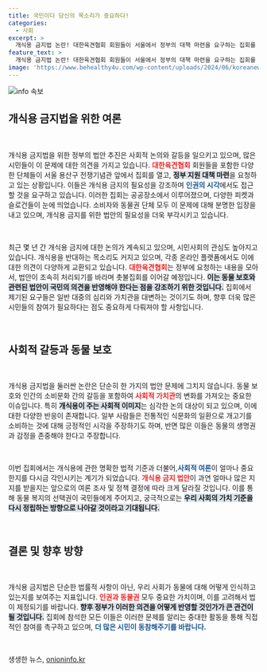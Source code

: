 ```yaml
---
title: 국민이다 당신의 목소리가 중요하다!
categories:
  - 사회
excerpt: >
  개식용 금지법 논란! 대한육견협회 회원들이 서울에서 정부의 대책 마련을 요구하는 집회를 열었다. 그들이 전하는 목소리는?
feature_text: >
  개식용 금지법 논란! 대한육견협회 회원들이 서울에서 정부의 대책 마련을 요구하는 집회를 열었다. 그들이 전하는 목소리는?
image: 'https://www.behealthy4u.com/wp-content/uploads/2024/06/koreanews.jpg'
---
```


<p><img src="https://www.behealthy4u.com/wp-content/uploads/2024/06/koreanews.jpg" alt="info 속보" /></p>

<h2 data-ke-size="size26">개식용 금지법을 위한 여론</h2>

<p data-ke-size="size16">&nbsp;</p>

<p>개식용 금지법을 위한 정부의 법안 추진은 사회적 논의와 갈등을 일으키고 있으며, 많은 시민들이 이 문제에 대한 의견을 가지고 있습니다. <b><span style="color: #ee2323;">대한육견협회</span></b> 회원들을 포함한 다양한 단체들이 서울 용산구 전쟁기념관 앞에서 집회를 열고, <b><span style="background-color: #21538527;">정부 지원 대책 마련</span></b>을 요청하고 있는 상황입니다. 이들은 개식용 금지의 필요성을 강조하며 <b><span style="color: #1a5490;">인권의 시각</span></b>에서도 접근할 것을 요구하고 있습니다. 이러한 집회는 공공장소에서 이루어졌으며, 다양한 피켓과 슬로건들이 눈에 띄었습니다. 소비자와 동물권 단체 모두 이 문제에 대해 분명한 입장을 내고 있으며, 개식용 금지를 위한 법안의 필요성을 더욱 부각시키고 있습니다. </p>

<p data-ke-size="size16">&nbsp;</p>

<p>최근 몇 년 간 개식용 금지에 대한 논의가 계속되고 있으며, 시민사회의 관심도 높아지고 있습니다. 개식용을 반대하는 목소리도 커지고 있으며, 각종 온라인 플랫폼에서도 이에 대한 의견이 다양하게 교환되고 있습니다. <b><span style="color: #ee2323;">대한육견협회</span></b>는 정부에 요청하는 내용을 모아서, 법안이 조속히 처리되기를 바라며 촛불집회를 이어갈 예정입니다. <b><span style="background-color: #21538527;">이는 동물 보호와 관련된 법안이 국민의 의견을 반영해야 한다는 점을 강조하기 위한 것입니다.</span></b> 집회에서 제기된 요구들은 일반 대중의 심리와 가치관을 대변하는 것이기도 하며, 향후 더욱 많은 시민들의 참여가 필요하다는 점도 중요하게 다뤄져야 할 사항입니다. </p>

<p data-ke-size="size16">&nbsp;</p>

<h2 data-ke-size="size26">사회적 갈등과 동물 보호</h2>

<p data-ke-size="size16">&nbsp;</p>

<p>개식용 금지법을 둘러싼 논란은 단순히 한 가지의 법안 문제에 그치지 않습니다. 동물 보호와 인간의 소비문화 간의 갈등을 포함하여 <b><span style="color: #ee2323;">사회적 가치관</span></b>의 변화를 가져오는 중요한 이슈입니다. 특히 <b><span style="background-color: #21538527;">개식용이 주는 사회적 이미지</span></b>는 심각한 논의 대상이 되고 있으며, 이에 대한 다양한 반응이 존재합니다. 일부 사람들은 전통적인 식문화의 일환으로 개고기를 소비하는 것에 대해 긍정적인 시각을 주장하기도 하며, 반면 많은 이들은 동물의 생명권과 감정을 존중해야 한다고 주장합니다. </p>

<p data-ke-size="size16">&nbsp;</p>

<p>이번 집회에서는 개식용에 관한 명확한 법적 기준과 더불어,<b><span style="color: #1a5490;">사회적 여론</span></b>이 얼마나 중요한지를 다시금 각인시키는 계기가 되었습니다. <b><span style="color: #ee2323;">개식용 금지 법안</span></b>이 과연 얼마나 많은 지지를 받을지는 앞으로의 여론 조사 및 정책 결정에 따라 크게 달라질 것입니다. 이를 통해 동물 복지의 선택권이 국민들에게 주어지고, 궁극적으로는 <b><span style="background-color: #21538527;">우리 사회의 가치 기준을 다시 정립하는 방향으로 나아갈 것이라고 기대됩니다.</span></b></p>

<p data-ke-size="size16">&nbsp;</p>

<h2 data-ke-size="size26">결론 및 향후 방향</h2>

<p data-ke-size="size16">&nbsp;</p>

<p>개식용 금지법은 단순한 법률적 사항이 아닌, 우리 사회가 동물에 대해 어떻게 인식하고 있는지를 보여주는 지표입니다. <b><span style="color: #ee2323;">인권과 동물권</span></b> 모두 중요한 가치이며, 이를 고려해서 법이 제정되기를 바랍니다. <b><span style="background-color: #21538527;">향후 정부가 이러한 의견을 어떻게 반영할 것인가가 큰 관건이 될 것입니다.</span></b> 집회에 참석한 모든 이들은 이러한 문제를 알리는 중대한 활동을 통해 직접적인 참여를 촉구하고 있으며, <b><span style="color: #1a5490;">더 많은 시민이 동참해주기를 바랍니다.</span></b></p>

<p data-ke-size="size16">&nbsp;</p>
생생한 뉴스, <a href="https://onioninfo.kr" rel="dofollow">onioninfo.kr</a>


